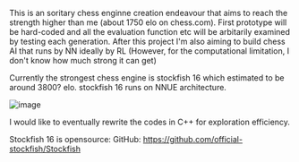 This is an soritary chess enginne creation endeavour that aims to reach the strength higher than me 
(about 1750 elo on chess.com). First prototype will be hard-coded and all the evaluation function etc will be
arbitarily examined by testing each generation. After this project I'm also aiming to build chess AI that runs
by NN ideally by RL (However, for the computational limitation, I don't know how much strong it can get)

Currently the strongest chess engine is stockfish 16 which estimated to be around 3800? elo.
stockfish 16 runs on NNUE architecture.

![image](https://github.com/Gingnose/Chess_Engine/assets/136443889/d480e0ff-ff65-4660-9c8c-39a1c8e13148)


I would like to eventually rewrite the codes in C++ for exploration efficiency.

Stockfish 16 is opensource:
GitHub: https://github.com/official-stockfish/Stockfish
